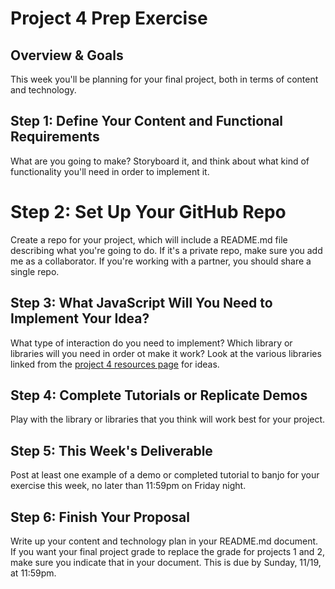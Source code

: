 # Project 4 Prep Exercise 

## Overview & Goals
This week you'll be planning for your final project, both in terms of content and technology. 

## Step 1: Define Your Content and Functional Requirements
What are you going to make? Storyboard it, and think about what kind of functionality you'll need in order to implement it. 

# Step 2: Set Up Your GitHub Repo
Create a repo for your project, which will include a README.md file describing what you're going to do. If it's a private repo, make sure you add me as a collaborator. If you're working with a partner, you should share a single repo. 

## Step 3: What JavaScript Will You Need to Implement Your Idea?
What type of interaction do you need to implement? Which library or libraries will you need in order ot make it work? Look at the various libraries linked from the [project 4 resources page](../../projects/project4-resources.md) for ideas. 

## Step 4: Complete Tutorials or Replicate Demos
Play with the library or libraries that you think will work best for your project. 

## Step 5: This Week's Deliverable
Post at least one example of a demo or completed tutorial to banjo for your exercise this week, no later than 11:59pm on Friday night. 

## Step 6: Finish Your Proposal
Write up your content and technology plan in your README.md document. If you want your final project grade to replace the grade for projects 1 and 2, make sure you indicate that in your document. This is due by Sunday, 11/19, at 11:59pm.